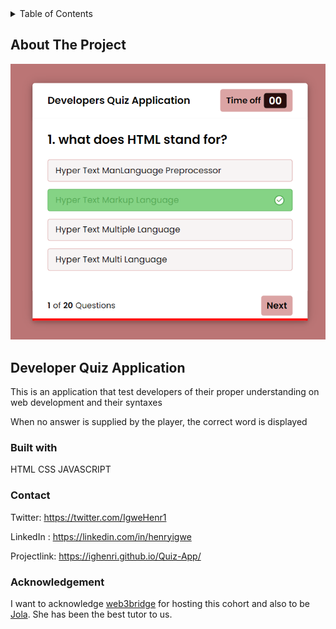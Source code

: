 
<!-- TABLE OF CONTENTS -->
<details>
  <summary>Table of Contents</summary>
  <ol>
    <li>
      <a href="#about-the-project">About The Project</a>
      <ul>
        <li><a href="#built-with">Built With</a></li>
      </ul>
    </li>
    <li>
      <a href="#getting-started">Getting Started</a>s
    </li>
    <li><a href="#contact">Contact</a></li>
    <li><a href="#acknowledgments">Acknowledgments</a></li>
  </ol>
</details>



<!-- ABOUT THE PROJECT -->
## About The Project

![](./dev%20quiz.png)

## Developer Quiz Application

This is an application that test developers of their proper understanding on web development and their syntaxes

When no answer is supplied by the player, the correct word is displayed

### Built with

HTML
CSS
JAVASCRIPT

### Contact
Twitter: https://twitter.com/IgweHenr1

LinkedIn : https://linkedin.com/in/henryigwe

Projectlink: https://ighenri.github.io/Quiz-App/


### Acknowledgement 

I want to acknowledge [web3bridge](https://twitter.com/Web3Bridge) for hosting this cohort and also to be [Jola](https://twitter.com/jolah99). She has been the best tutor to us.